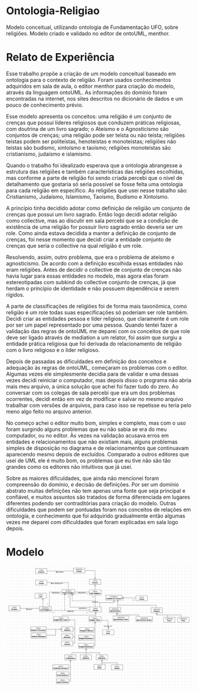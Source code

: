 # Ontologia-Religiao
Modelo conceitual, utilizando ontologia de Fundamentação UFO, sobre religiões. Modelo criado e validado no editor de ontoUML, menthor.

# Relato de Experiência
Esse trabalho propõe a criação de um modelo conceitual baseado em ontologia para o contexto de religião. Foram usados conhecimentos adquiridos em sala de aula, o editor menthor para criação do modelo, através da linguagem ontoUML. As informações do domínio foram encontradas na internet, nos sites descritos no dicionário de dados e um pouco de conhecimento prévio. 

Esse modelo apresenta os conceitos: uma religião é um conjunto de crenças que possui líderes religiosos que conduzem práticas religiosas, com doutrina de um livro sagrado; o Ateísmo e o Agnosticismo são conjuntos de crenças; uma religião pode ser teísta ou não teísta; religiões
teístas podem ser politeístas, henoteístas e monoteístas; religiões não teístas são budismo, xintoísmo e taoísmo; religiões monoteístas são cristianismo, judaísmo e islamismo.

Quando o trabalho foi idealizado esperava que a ontologia abrangesse a estrutura das religiões e também características das religiões escolhidas, mas conforme a parte de religião foi sendo criada percebi que o nível de detalhamento que gostaria só seria possível se fosse feita uma ontologia para cada religião em específico. As religiões que usei nesse trabalho são: Cristianismo, Judaísmo, Islamismo, Taoísmo, Budismo e Xintoísmo.

A princípio tinha decidido adotar como definição de religião um conjunto de crenças que possui um livro sagrado. Então logo decidi adotar religião como collective, mas ao discutir em sala percebi que se a condição de existência de uma religião for possuir livro sagrado então deveria ser um role. Como ainda estava decidida a manter a definição de conjunto de crenças, foi nesse momento que decidi criar a entidade conjunto de crenças que seria o collective na qual religião é um role.

Resolvendo, assim, outro problema, que era o problema de ateísmo e agnosticismo. De acordo com a definição escolhida essas entidades não eram religiões. Antes de decidir o collective de conjunto de crenças não havia lugar para essas entidades no modelo, mas agora elas foram
estereotipadas com subkind do collective conjunto de crenças, já que herdam o princípio de identidade e não possuem dependência e serem rígidos.

A parte de classificações de religiões foi de forma mais taxonômica, como religião é um role todas suas especificações só poderiam ser role também. Decidi criar as entidades pessoa e líder religioso, que claramente é um role por ser um papel representado por uma pessoa. Quando
tentei fazer a validação das regras de ontoUML me deparei com os conceitos de que role deve ser ligado através de mediation a um relator, foi assim que surgiu a entidade prática religiosa que foi derivada do relacionamento de religião com o livro religioso e o líder religioso.

Depois de passadas as dificuldades em definição dos conceitos e adequação às regras de ontoUML, começaram os problemas com o editor. Algumas vezes ele simplesmente decidia para de validar e uma dessas vezes decidi reiniciar o computador, mas depois disso o programa não abria mais meu arquivo, a única solução que achei foi fazer tudo do zero. Ao conversar com os colegas de sala percebi que era um dos problemas ocorrentes, decidi então em vez de modificar e salvar no mesmo arquivo trabalhar com versões de arquivos, para caso isso se repetisse eu
teria pelo meno algo feito no arquivo anterior.

No começo achei o editor muito bom, simples e completo, mas com o uso foram surgindo alguns problemas que eu não sabia se era do meu computador, ou no editor. Às vezes na validação acusava erros em entidades e relacionamentos que não existiam mais, alguns problemas simples
de disposição no diagrama e de relacionamentos que continuavam aparecendo mesmo depois de excluídos. Comparado a outros editores que usei de UML ele é muito bom, os problemas que eu tive não são tão grandes como os editores não intuitivos que já usei.

Sobre as maiores dificuldades, que ainda não mencionei foram compreensão do domínio, e decisão de definições. Por ser um domínio abstrato muitas definições não tem apenas uma fonte que seja principal e confiável, e muitos assuntos são tratados de forma diferenciada em lugares
diferentes podendo ser contraditórias para criação do modelo. Outras dificuldades que podem ser pontuadas foram nos conceitos de relações em ontologia, e conhecimento que foi adquirido gradualmente então algumas vezes me deparei com dificuldades que foram explicadas em sala
logo depois.

# Modelo
![ModeloRel](https://raw.githubusercontent.com/daniellic9/Ontologia-Religiao/master/fim.png)
